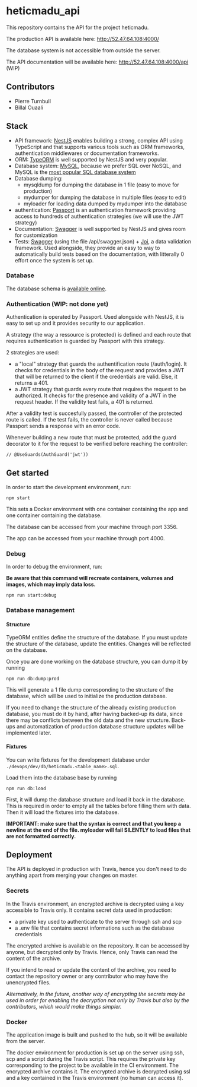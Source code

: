 # heticmadu_api

This repository contains the API for the project heticmadu.

The production API is available here: http://52.47.64.108:4000/ 

The database system is not accessible from outside the server.

The API documentation will be available here: http://52.47.64.108:4000/api (WIP)

## Contributors

- Pierre Turnbull
- Billal Ouaali

## Stack

- API framework: [NestJS](https://nestjs.com/) enables building a strong, complex API using TypeScript and that supports various tools such as ORM frameworks, authentication middlewares or documentation frameworks.
- ORM: [TypeORM](https://typeorm.io/#/) is well supported by NestJS and very popular.
- Database system: [MySQL](https://www.mysql.com/fr/), because we prefer SQL over NoSQL, and MySQL is the [most popular SQL database system](https://www.eversql.com/most-popular-databases-in-2018-according-to-stackoverflow-survey/)
- Database dumping:
    - mysqldump for dumping the database in 1 file (easy to move for production)
    - mydumper for dumping the database in multiple files (easy to edit)
    - myloader for loading data dumped by mydumper into the database
- authentication: [Passport](http://www.passportjs.org/) is an authentication framework providing access to hundreds of authentication strategies (we will use the JWT strategy)
- Documentation: [Swagger](https://swagger.io/) is well supported by NestJS and gives room for customization
- Tests: [Swagger](https://swagger.io/) (using the file /api/swagger.json) + [Joi](https://github.com/hapijs/joi), a data validation framework. Used alongside, they provide an easy to way to automatically build tests based on the documentation, with litterally 0 effort once the system is set up.

### Database

The database schema is [available online](https://app.quickdatabasediagrams.com/#/d/IwTszG).

### Authentication (WIP: not done yet)

Authentication is operated by Passport. Used alongside with NestJS, it is easy to set up and it provides security to our application.

A strategy (the way a ressource is protected) is defined and each route that requires authentication is guarded by Passport with this strategy.

2 strategies are used:
- a "local" strategy that guards the authentification route (/auth/login). It checks for credentials in the body of the request and provides a JWT that will be returned to the client if the credentials are valid. Else, it returns a 401.
- a JWT strategy that guards every route that requires the request to be authorized. It checks for the presence and validity of a JWT in the request header. If the validity test fails, a 401 is returned.

After a validity test is succesfully passed, the controller of the protected route is called. If the test fails, the controller is never called because Passport sends a response with an error code.

Whenever building a new route that must be protected, add the guard decorator to it for the request to be verified before reaching the controller:

```
// @UseGuards(AuthGuard('jwt'))
```

## Get started

In order to start the development environment, run:

```
npm start
```

This sets a Docker environment with one container containing the app and one container containing the database.

The database can be accessed from your machine through port 3356.

The app can be accessed from your machine through port 4000.

### Debug

In order to debug the environment, run:

__Be aware that this command will recreate containers, volumes and images, which may imply data loss.__

```
npm run start:debug
```

### Database management

#### Structure

TypeORM entities define the structure of the database. If you must update the structure of the database, update the entities. Changes will be reflected on the database.

Once you are done working on the database structure, you can dump it by running

```
npm run db:dump:prod
```

This will generate a 1 file dump corresponding to the structure of the database, which will be used to initialize the production database.

If you need to change the structure of the already existing production database, you must do it by hand, after having backed-up its data, since there may be conflicts between the old data and the new structure. Back-ups and automatization of production database structure updates will be implemented later.

#### Fixtures

You can write fixtures for the development database under `./devops/dev/db/heticmadu.<table_name>.sql`.

Load them into the database base by running

```
npm run db:load
```

First, it will dump the database structure and load it back in the database. This is required in order to empty all the tables before filling them with data. Then it will load the fixtures into the database.

__IMPORTANT: make sure that the syntax is correct and that you keep a newline at the end of the file. myloader will fail SILENTLY to load files that are not formatted correctly.__


## Deployment

The API is deployed in production with Travis, hence you don't need to do anything apart from merging your changes on master.

### Secrets

In the Travis environment, an encrypted archive is decrypted using a key accessible to Travis only.  It contains secret data used in production:
- a private key used to authenticate to the server through ssh and scp
- a .env file that contains secret informations such as the database credentials

The encrypted archive is available on the repository. It can be accessed by anyone, but decrypted only by Travis. Hence, only Travis can read the content of the archive.

If you intend to read or update the content of the archive, you need to contact the repository owner or any contributor who may have the unencrypted files.

_Alternatively, in the future, another way of encrypting the secrets may be used in order for enabling the decryption not only by Travis but also by the contributors, which would make things simpler._

### Docker

The application image is built and pushed to the hub, so it will be available from the server.

The docker environment for production is set up on the server using ssh, scp and a script during the Travis script. This requires the private key corresponding to the project to be available in the CI environment. The encrypted archive contains it. The encrypted archive is decrypted using ssl and a key contained in the Travis environment (no human can access it).
